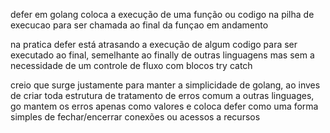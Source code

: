 defer em golang coloca a execução de uma função ou codigo na pilha de execucao para ser chamada ao final da funçao em andamento  

na pratica defer está atrasando a execução de algum codigo para ser executado ao final, semelhante ao finally de outras linguagens mas sem a necessidade de um controle de fluxo com blocos try catch  

creio que surge justamente para manter a simplicidade de golang, ao inves de criar toda estrutura de tratamento de erros comum a outras linguages, go mantem os erros apenas como valores e coloca defer como uma forma simples de fechar/encerrar conexões ou acessos a recursos